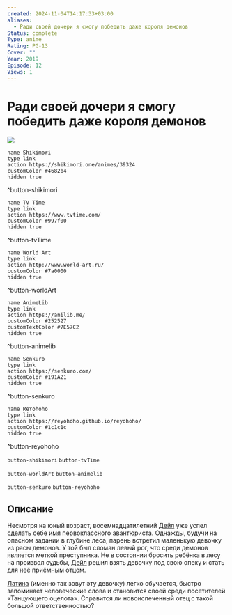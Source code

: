 ```yaml
---
created: 2024-11-04T14:17:33+03:00
aliases:
  - Ради своей дочери я смогу победить даже короля демонов
Status: complete
Type: anime
Rating: PG-13
Cover: ""
Year: 2019
Episode: 12
Views: 1
---
```


# Ради своей дочери я смогу победить даже короля демонов

![](https://nyaa.shikimori.one/uploads/poster/animes/39324/58edcb564a9333b11c05f077158a599d.jpeg)

```button
name Shikimori
type link
action https://shikimori.one/animes/39324
customColor #4682b4
hidden true
```
^button-shikimori

```button
name TV Time
type link
action https://www.tvtime.com/
customColor #997f00
hidden true
```
^button-tvTime

```button
name World Art
type link
action http://www.world-art.ru/
customColor #7a0000
hidden true
```
^button-worldArt

```button
name AnimeLib
type link
action https://anilib.me/
customColor #252527
customTextColor #7E57C2
hidden true
```
^button-animelib

```button
name Senkuro
type link
action https://senkuro.com/
customColor #191A21
hidden true
```
^button-senkuro

```button
name ReYohoho
type link
action https://reyohoho.github.io/reyohoho/
customColor #1c1c1c
hidden true
```
^button-reyohoho

`button-shikimori` `button-tvTime`

`button-worldArt` `button-animelib`

`button-senkuro` `button-reyohoho`

## Описание

Несмотря на юный возраст, восемнадцатилетний [Дейл](https://shikimori.one/characters/151530-dale)  уже успел сделать себе имя первоклассного авантюриста. Однажды, будучи на опасном задании в глубине леса, парень встретил маленькую девочку из расы демонов. У той был сломан левый рог, что среди демонов является меткой преступника. Не в состоянии бросить ребёнка в лесу на произвол судьбы, [Дейл](https://shikimori.one/characters/151530-dale) решил взять девочку под свою опеку и стать для неё приёмным отцом.

[Латина](https://shikimori.one/characters/144250-latina) (именно так зовут эту девочку) легко обучается, быстро запоминает человеческие слова и становится своей среди посетителей «Танцующего оцелота». Справится ли новоиспеченный отец с такой большой ответственностью?
